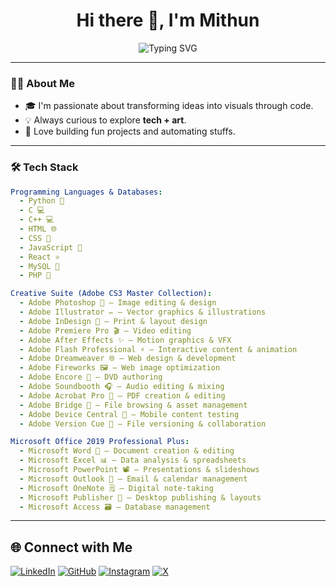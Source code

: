 <!---
Mithun0017/Mithun0017 is a ✨ special ✨ repository because its `README.md` (this file) appears on your GitHub profile.
You can click the Preview link to take a look at your changes.
--->
<h1 align="center">Hi there 👋, I'm Mithun</h1>

<p align="center">
  <img src="https://readme-typing-svg.herokuapp.com?font=Fira+Code&size=24&pause=1000&color=36BCF7&center=true&vCenter=true&width=435&lines=Welcome+to+my+GitHub!;" alt="Typing SVG" />
</p>

---

### 👨‍💻 About Me

- 🎓 I'm passionate about transforming ideas into visuals through code.
- 💡 Always curious to explore **tech + art**.
- 🚀 Love building fun projects and automating stuffs.


---

### 🛠️ Tech Stack

```yaml
Programming Languages & Databases:
  - Python 🐍
  - C 💻
  - C++ 💻
  - HTML 🌐
  - CSS 🎨
  - JavaScript 🧠
  - React ⚛️
  - MySQL 🐬
  - PHP 🐘

Creative Suite (Adobe CS3 Master Collection):
  - Adobe Photoshop 🎨 – Image editing & design
  - Adobe Illustrator ✏️ – Vector graphics & illustrations
  - Adobe InDesign 📘 – Print & layout design
  - Adobe Premiere Pro 🎬 – Video editing
  - Adobe After Effects ✨ – Motion graphics & VFX
  - Adobe Flash Professional ⚡ – Interactive content & animation
  - Adobe Dreamweaver 🌐 – Web design & development
  - Adobe Fireworks 🖼️ – Web image optimization
  - Adobe Encore 📀 – DVD authoring
  - Adobe Soundbooth 🎧 – Audio editing & mixing
  - Adobe Acrobat Pro 📄 – PDF creation & editing
  - Adobe Bridge 📂 – File browsing & asset management
  - Adobe Device Central 📱 – Mobile content testing
  - Adobe Version Cue 🔁 – File versioning & collaboration

Microsoft Office 2019 Professional Plus:
  - Microsoft Word 📄 – Document creation & editing
  - Microsoft Excel 📊 – Data analysis & spreadsheets
  - Microsoft PowerPoint 📽️ – Presentations & slideshows
  - Microsoft Outlook 📧 – Email & calendar management
  - Microsoft OneNote 🗒️ – Digital note-taking
  - Microsoft Publisher 📰 – Desktop publishing & layouts
  - Microsoft Access 🗃️ – Database management

```
---

## 🌐 Connect with Me

[![LinkedIn](https://img.shields.io/badge/LinkedIn-black?style=for-the-badge&logo=linkedin&logoColor=white)](https://www.linkedin.com/in/mithun0017)
[![GitHub](https://img.shields.io/badge/GitHub-black?style=for-the-badge&logo=github&logoColor=white)](https://github.com/Mithun0017)
[![Instagram](https://img.shields.io/badge/Instagram-black?style=for-the-badge&logo=instagram&logoColor=white)](https://instagram.com/_mithun0017)
[![X](https://img.shields.io/badge/X-black?style=for-the-badge&logo=x-formerly-twitter&logoColor=white)](https://x.com/mithun1710)


